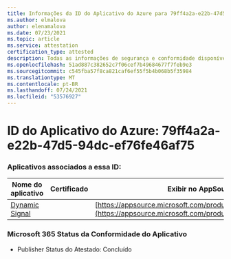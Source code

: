 ```yaml
---
title: Informações da ID do Aplicativo do Azure para 79ff4a2a-e22b-47d5-94dc-ef76fe46af75
ms.author: elmalova
author: elenamalova
ms.date: 07/23/2021
ms.topic: article
ms.service: attestation
certification_type: attested
description: Todas as informações de segurança e conformidade disponíveis para 79ff4a2a-e22b-47d5-94dc-ef76fe46af75.
ms.openlocfilehash: 51ad887c382652c7f06cef7b49684677f7feb9e3
ms.sourcegitcommit: c545fba57f8ca821caf6ef55f5b4b068b5f35984
ms.translationtype: MT
ms.contentlocale: pt-BR
ms.lasthandoff: 07/24/2021
ms.locfileid: "53576927"
---
```

# <a name="azure-app-id-79ff4a2a-e22b-47d5-94dc-ef76fe46af75"></a>ID do Aplicativo do Azure: 79ff4a2a-e22b-47d5-94dc-ef76fe46af75


### <a name="apps-associated-with-this-id"></a>Aplicativos associados a essa ID:
| **Nome do aplicativo** | **Certificado** | **Exibir no AppSource** |
|--------------|---------------|-----------------------|
| [Dynamic Signal](https://docs.microsoft.com/microsoft-365-app-certification/forward/WA200000102) |  | [https://appsource.microsoft.com/product/office/WA200000102](https://appsource.microsoft.com/product/office/WA200000102) |

### <a name="microsoft-365-app-compliance-status"></a>Microsoft 365 Status da Conformidade do Aplicativo
- Publisher Status do Atestado: Concluído
